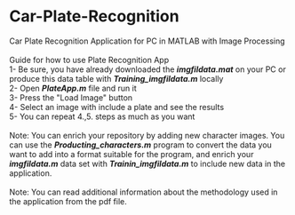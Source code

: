# Car-Plate-Recognition
Car Plate Recognition Application for PC in MATLAB with Image Processing \
\
Guide for how to use Plate Recognition App \
1- Be sure, you have already downloaded the _**imgfildata.mat**_ on your PC or produce this data table with _**Training_imgfildata.m**_ locally \
2- Open _**PlateApp.m**_ file and run it \
3- Press the "Load Image" button \
4- Select an image with include a plate and see the results \
5- You can repeat 4.,5. steps as much as you want \
\
Note: You can enrich your repository by adding new character images. You can use the _**Producting_characters.m**_ program to convert the data you want to add into a format suitable for the program, and enrich your _**imgfildata.m**_ data set with _**Trainin_imgfildata.m**_ to include new data in the application. \
\
Note: You can read additional information about the methodology used in the application from the pdf file.
